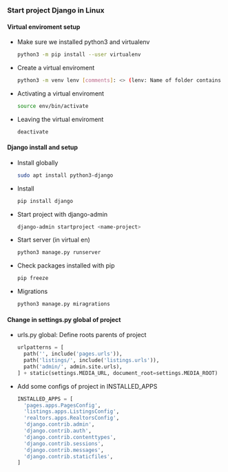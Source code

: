### Start project Django in Linux

#### Virtual enviroment setup

- Make sure we installed python3 and virtualenv

  ```bash
  python3 -m pip install --user virtualenv
  ```

- Create a virtual enviroment

  ```bash
  python3 -m venv lenv [comments]: <> (lenv: Name of folder contains virtualenv)
  ```

- Activating a virtual enviroment

  ```bash
  source env/bin/activate
  ```

- Leaving the virtual enviroment

  ```bash
  deactivate
  ```

#### Django install and setup

- Install globally

  ```bash
  sudo apt install python3-django
  ```

- Install

  ```bash
  pip install django
  ```

- Start project with django-admin

  ```bash
  django-admin startproject <name-project>
  ```

- Start server (in virtual en)

  ```bash
  python3 manage.py runserver
  ```

- Check packages installed with pip

  ```bash
  pip freeze
  ```

- Migrations

  ```bash
  python3 manage.py miragrations
  ```

#### Change in settings.py global of project

- urls.py global: Define roots parents of project

  ```python
  urlpatterns = [
    path('', include('pages.urls')),
    path('listings/', include('listings.urls')),
    path('admin/', admin.site.urls),
  ] + static(settings.MEDIA_URL, document_root=settings.MEDIA_ROOT)

  ```

- Add some configs of project in INSTALLED_APPS
  ```python
  INSTALLED_APPS = [
    'pages.apps.PagesConfig',
    'listings.apps.ListingsConfig',
    'realtors.apps.RealtorsConfig',
    'django.contrib.admin',
    'django.contrib.auth',
    'django.contrib.contenttypes',
    'django.contrib.sessions',
    'django.contrib.messages',
    'django.contrib.staticfiles',
  ]
  ```
